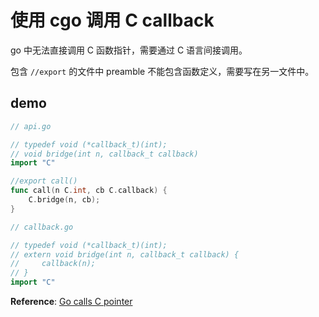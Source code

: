 # 使用 cgo 调用 C callback

go 中无法直接调用 C 函数指针，需要通过 C 语言间接调用。

包含 `//export` 的文件中 preamble 不能包含函数定义，需要写在另一文件中。

## demo

``` go
// api.go

// typedef void (*callback_t)(int);
// void bridge(int n, callback_t callback)
import "C"

//export call()
func call(n C.int, cb C.callback) {
    C.bridge(n, cb);
}
```

```go
// callback.go

// typedef void (*callback_t)(int);
// extern void bridge(int n, callback_t callback) {
//     callback(n);
// }
import "C"
```

**Reference**: [Go calls C pointer](https://github.com/enobufs/go-calls-c-pointer)